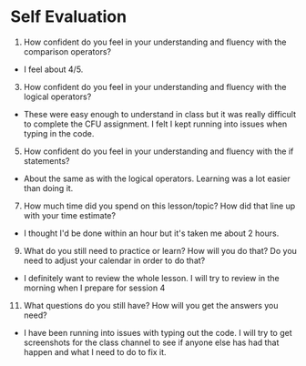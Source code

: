 # Self Evaluation

1. How confident do you feel in your understanding and fluency with the comparison operators?
- I feel about 4/5.
3. How confident do you feel in your understanding and fluency with the logical operators?
- These were easy enough to understand in class but it was really difficult to complete the CFU assignment. I felt I kept running into issues when typing in the code.
5. How confident do you feel in your understanding and fluency with the if statements?
- About the same as with the logical operators. Learning was a lot easier than doing it. 
7. How much time did you spend on this lesson/topic? How did that line up with your time estimate?
- I thought I'd be done within an hour but it's taken me about 2 hours. 
9. What do you still need to practice or learn? How will you do that? Do you need to adjust your calendar in order to do that?
- I definitely want to review the whole lesson. I will try to review in the morning when I prepare for session 4
11. What questions do you still have? How will you get the answers you need?
- I have been running into issues with typing out the code. I will try to get screenshots for the class channel to see if anyone else has had that happen and what I need to do to fix it. 
